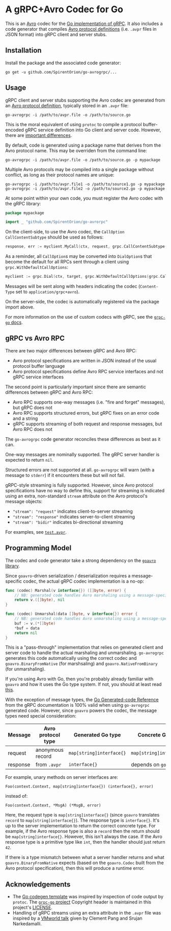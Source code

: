 # A gRPC+Avro Codec for Go

This is an [Avro](https://avro.apache.org/docs/current/) codec for the [Go
implementation of gRPC](https://github.com/grpc/grpc-go). It also includes a
code generator that compiles [Avro protocol
definitions](https://avro.apache.org/docs/current/spec.html#Protocol+Declaration)
(i.e. `.avpr` files in JSON format) into gRPC client and server stubs.

## Installation

Install the package and the associated code generator:

    go get -u github.com/SpirentOrion/go-avrogrpc/...

## Usage

gRPC client and server stubs supporting the Avro codec are generated from an
[Avro protocol definition](https://avro.apache.org/docs/current/spec.html#Protocol+Declaration),
typically stored in an `.avpr` file:

    go-avrogrpc -i /path/to/avpr.file -o /path/to/source.go
    
This is the moral equivalent of using `protoc` to compile a protocol
buffer-encoded gRPC service definition into Go client and server code. However,
there are [important differences](#grpc-vs-avro-rpc).

By default, code is generated using a package name that derives from the Avro
protocol name. This may be overriden from the command line:

    go-avrogrpc -i /path/to/avpr.file -o /path/to/source.go -p mypackage

Multiple Avro protocols may be compiled into a single package without conflict,
as long as their protocol names are unique:

    go-avrogrpc -i /path/to/avpr.file1 -o /path/to/source1.go -p mypackage
    go-avrogrpc -i /path/to/avpr.file2 -o /path/to/source2.go -p mypackage

At some point within your own code, you must register the Avro codec with the
gRPC library:

```go
package mypackage

import _ "github.com/SpirentOrion/go-avrorpc"
```

On the client-side, to use the Avro codec, the `CallOption` `CallContentSubtype`
should be used as follows:

```go
response, err := myclient.MyCall(ctx, request, grpc.CallContentSubtype("avro"))
```

As a reminder, all `CallOption`s may be converted into `DialOption`s that become
the default for all RPCs sent through a client using `grpc.WithDefaultCallOptions`:

```go
myclient := grpc.Dial(ctx, target, grpc.WithDefaultCallOptions(grpc.CallContentSubtype("avro")))
```

Messages will be sent along with headers indicating the codec (`Content-Type`
set to `application/grpc+avro`).

On the server-side, the codec is automatically registered via the package import
above.

For more information on the use of custom codecs with gRPC, see the [`grpc-go`
docs](https://github.com/grpc/grpc-go/blob/master/Documentation/encoding.md).

## gRPC vs Avro RPC

There are two major differences between gRPC and Avro RPC:

* Avro protocol specifications are written in JSON instead of the usual protocol
  buffer language
* Avro protocol specifications define Avro RPC service interfaces and not gRPC
  service interfaces

The second point is particularly important since there are semantic differences
between gRPC and Avro RPC:

* Avro RPC supports one-way messages (i.e. "fire and forget" messages), but gRPC
  does not
* Avro RPC supports structured errors, but gRPC fixes on an error code and a string
* gRPC supports streaming of both request and response messages, but Avro RPC
  does not
  
The `go-avrogrpc` code generator reconciles these differences as best as it can.

One-way messages are nominally supported. The gRPC server handler is expected to
return `nil`.

Structured errors are not supported at all. `go-avrogrpc` will warn (with a
message to `stderr`) if it encounters these but will not fail.

gRPC-style streaming is fully supported. However, since Avro protocol
specifications have no way to define this, support for streaming is indicated
using an extra, non-standard `stream` attribute on the Avro protocol's message
objects:

* `"stream": "request"` indicates client-to-server streaming
* `"stream": "response"` indicates server-to-client streaming
* `"stream": "bidir"` indicates bi-directional streaming

For examples, see [`test.avpr`](test.avpr).

## Programming Model

The codec and code generator take a strong dependency on the [`goavro`
library](https://github.com/linkedin/goavro).

Since `goavro`-driven serialization / deserialization requires a
message-specific codec, the actual gRPC codec implementation is a no-op:

```go
func (codec) Marshal(v interface{}) ([]byte, error) {
	// NB: generated code handles Avro marshaling using a message-specific codec
	return v.([]byte), nil
}

func (codec) Unmarshal(data []byte, v interface{}) error {
	// NB: generated code handles Avro unmarshaling using a message-specific codec
	buf := v.(*[]byte)
	*buf = data
	return nil
}
```

This is a "pass-through" implementation that relies on generated client and
server code to handle the actual marshaling and unmarshaling. `go-avrogrpc`
generates this code automatically using the correct codec and
`goavro.BinaryFromNative` (for marshsaling) and `goavro.NativeFromBinary` (for
unmarshaling).

If you're using Avro with Go, then you're probably already familiar with
`goavro` and how it uses the Go type system. If not, you should at least read
[this](https://github.com/linkedin/goavro#translating-data).

With the exception of message types, the [Go Generated-code
Reference](https://grpc.io/docs/languages/go/generated-code/) from the gRPC
documentation is 100% valid when using `go-avrogrpc` generated code. However,
since `goavro` powers the codec, the message types need special consideration:

| Message  | Avro protocol type | Generated Go type        | Concrete Go type         |
| ---      | ---                | ---                      | ---                      |
| request  | anonymous record   | `map[string]interface{}` | `map[string]interface{}` |
| response | from `.avpr`       | `interface{}`            | depends on `goavro`      |

For example, unary methods on server interfaces are:

    Foo(context.Context, map[string]interface{}) (interface{}, error)

instead of:

    Foo(context.Context, *MsgA) (*MsgB, error)

Here, the request type is `map[string]interface{}` (since `goavro` translates
`record` to `map[string]interface{}`). The response type is `interface{}`. It's
up to the server implementation to return the correct concrete type. For
example, if the Avro response type is also a `record` then the return should be
`map[string]interface{}`. However, this isn't always the case. If the Avro
response type is a primitive type like `int`, then the handler should just
return `42`.

If there is a type mismatch between what a server handler returns and what
`goavro.BinaryFromNative` expects (based on the `goavro.Codec` built from the
Avro protocol specification), then this will produce a runtime error.

## Acknowledgements

* The [Go codegen template](go-avrogrpc/codegen.template) was
  inspired by inspection of code output by `protoc`. The [`grpc-go`
  project](https://github.com/grpc/grpc-go) Copyright header is maintained in
  this project's [LICENSE](LICENSE).
* Handling of gRPC streams using an extra attribute in the `.avpr` file was
  inspired by a [VMworld talk](https://www.youtube.com/watch?v=Zrvx4ZAuMCU)
  given by Clement Pang and Srujan Narkedamalli.

